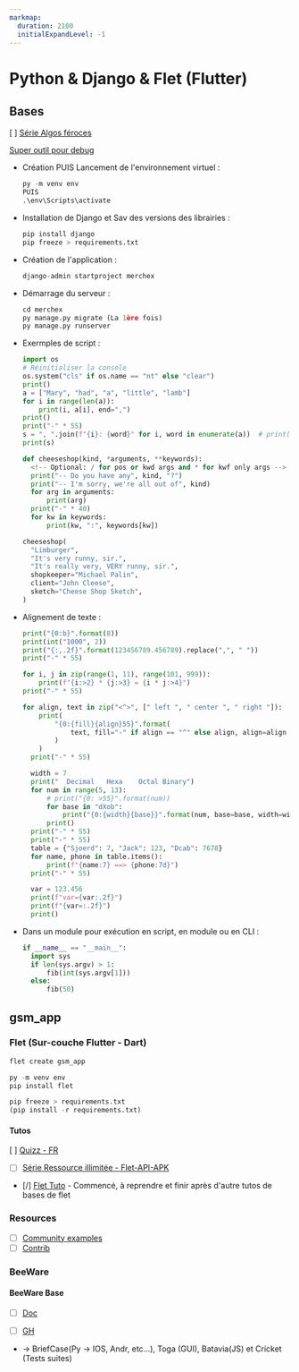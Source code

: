 ```yaml
---
markmap:
  duration: 2100
  initialExpandLevel: -1
---
```


# Python & Django & Flet (Flutter)

## Bases <!-- markmap: fold -->

[ ] [Série Algos féroces](https://www.youtube.com/watch?v=Njpy0kguSfM&list=PLZZpsVWcTOhEtUyJKPvFuJ53g7bVAZDTy&index=2&ab_channel=ThinhNguyen)

[Super outil pour debug](https://pythontutor.com)

* Création PUIS Lancement de l'environnement virtuel :

  ```python
  py -m venv env
  PUIS
  .\env\Scripts\activate
    ```

* Installation de Django et Sav des versions des librairies :

  ```python
  pip install django
  pip freeze > requirements.txt
  ```

* Création de l'application :

  ```python
  django-admin startproject merchex
  ```

* Démarrage du serveur :

  ```python
  cd merchex
  py manage.py migrate (La 1ère fois)
  py manage.py runserver
  ```

* Exermples de script :

  ```python
  import os
  # Réinitialiser la console
  os.system("cls" if os.name == "nt" else "clear")
  print()
  a = ["Mary", "had", "a", "little", "lamb"]
  for i in range(len(a)):
      print(i, a[i], end=",")
  print()
  print("-" * 55)
  s = ", ".join(f"{i}: {word}" for i, word in enumerate(a))  # print(i, "word", end=",")
  print(s)
  ```
  
  ```python
  def cheeseshop(kind, *arguments, **keywords):
    <!-- Optional: / for pos or kwd args and * for kwf only args -->
    print("-- Do you have any", kind, "?")
    print("-- I'm sorry, we're all out of", kind)
    for arg in arguments:
        print(arg)
    print("-" * 40)
    for kw in keywords:
        print(kw, ":", keywords[kw])

  cheeseshop(
    "Limburger",
    "It's very runny, sir.",
    "It's really very, VERY runny, sir.",
    shopkeeper="Michael Palin",
    client="John Cleese",
    sketch="Cheese Shop Sketch",
  )
  ```

* Alignement de texte :
  
  ```python
  print("{0:b}".format(8))
  print(int("1000", 2))
  print("{:,.2f}".format(123456789.456789).replace(",", " "))
  print("-" * 55)

  for i, j in zip(range(1, 11), range(101, 999)):
      print(f"{i:>2} * {j:>3} = {i * j:>4}")
  print("-" * 55)

  for align, text in zip("<^>", [" left ", " center ", " right "]):
      print(
          "{0:{fill}{align}55}".format(
              text, fill="-" if align == "^" else align, align=align
          )
      )
    print("-" * 55)

    width = 7
    print("  Decimal   Hexa    Octal Binary")
    for num in range(5, 13):
        # print("{0: >55}".format(num))
        for base in "dXob":
            print("{0:{width}{base}}".format(num, base=base, width=width), end=" ")
        print()
    print("-" * 55)
    print("-" * 55)
    table = {"Sjoerd": 7, "Jack": 123, "Dcab": 7678}
    for name, phone in table.items():
        print(f"{name:7} ==> {phone:7d}")
    print("-" * 55)

    var = 123.456
    print(f"var={var:.2f}")
    print(f"{var=:.2f}")
    print()
  ```

* Dans un module pour exécution en script, en module ou en CLI :
  
  ```python
  if __name__ == "__main__":
    import sys
    if len(sys.argv) > 1:
        fib(int(sys.argv[1]))
    else:
        fib(50)
  ```

## gsm_app

### Flet (Sur-couche Flutter - Dart)

```python
flet create gsm_app

py -m venv env
pip install flet

pip freeze > requirements.txt
(pip install -r requirements.txt)
```

#### Tutos

[ ] [Quizz - FR](https://www.youtube.com/watch?v=4aiNStwq8oU)

* [ ] [Série Ressource illimitée - Flet-API-APK](https://www.youtube.com/playlist?list=PL8duS-2ZfBKZcxXz0t_4LYtfQM7Qd--je)

* [/] [Flet Tuto](https://www.youtube.com/watch?v=6Tj8_iKqh_k) - Commencé, à reprendre et finir après d'autre tutos de bases de flet

### Resources

* [ ] [Community examples](https://github.com/flet-dev/examples/tree/main/python/community)
* [ ] [Contrib](https://github.com/flet-dev/flet-contrib/tree/main/flet_contrib)

### BeeWare

#### BeeWare Base

* [ ] [Doc](https://beeware.org/)

* [ ] [GH](https://github.com/beeware)

* → BriefCase(Py → IOS, Andr, etc...), Toga (GUI), Batavia(JS) et Cricket (Tests suites)

